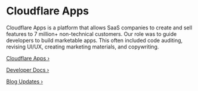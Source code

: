 # Cloudflare Apps

Cloudflare Apps is a platform that allows SaaS companies to create and sell features to 7 million+ non-technical customers. Our role was to guide developers to build marketable apps. This often included code auditing, revising UI/UX, creating marketing materials, and copywriting.

<a href="https://www.cloudflare.com/apps/" target="_blank">Cloudflare Apps ›</a>

<a href="https://www.cloudflare.com/apps/developers" target="_blank">Developer Docs ›</a>

<a href="https://blog.cloudflare.com/tag/cloudflare-apps/" target="_blank">Blog Updates ›</a>
